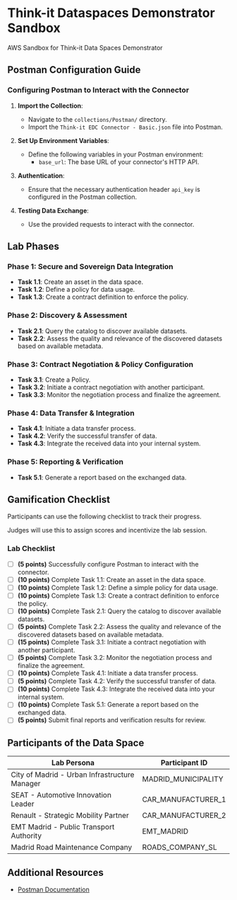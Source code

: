 # Think-it Dataspaces Demonstrator Sandbox

AWS Sandbox for Think-it Data Spaces Demonstrator

## Postman Configuration Guide

### Configuring Postman to Interact with the Connector

1. **Import the Collection**:
   - Navigate to the `collections/Postman/` directory.
   - Import the `Think-it EDC Connector - Basic.json` file into Postman.

2. **Set Up Environment Variables**:
   - Define the following variables in your Postman environment:
     - `base_url`: The base URL of your connector's HTTP API.

3. **Authentication**:
   - Ensure that the necessary authentication header `api_key` is configured in the Postman collection.

4. **Testing Data Exchange**:
   - Use the provided requests to interact with the connector.

## Lab Phases

### Phase 1: Secure and Sovereign Data Integration

- **Task 1.1**: Create an asset in the data space.
- **Task 1.2**: Define a policy for data usage.
- **Task 1.3**: Create a contract definition to enforce the policy.

### Phase 2: Discovery & Assessment

- **Task 2.1**: Query the catalog to discover available datasets.
- **Task 2.2**: Assess the quality and relevance of the discovered datasets based on available metadata.

### Phase 3: Contract Negotiation & Policy Configuration

- **Task 3.1**: Create a Policy.
- **Task 3.2**: Initiate a contract negotiation with another participant.
- **Task 3.3**: Monitor the negotiation process and finalize the agreement.

### Phase 4: Data Transfer & Integration

- **Task 4.1**: Initiate a data transfer process.
- **Task 4.2**: Verify the successful transfer of data.
- **Task 4.3**: Integrate the received data into your internal system.

### Phase 5: Reporting & Verification

- **Task 5.1**: Generate a report based on the exchanged data.

## Gamification Checklist

Participants can use the following checklist to track their progress.

Judges will use this to assign scores and incentivize the lab session.

### Lab Checklist

- [ ] **(5 points)** Successfully configure Postman to interact with the connector.
- [ ] **(10 points)** Complete Task 1.1: Create an asset in the data space.
- [ ] **(10 points)** Complete Task 1.2: Define a simple policy for data usage.
- [ ] **(10 points)** Complete Task 1.3: Create a contract definition to enforce the policy.
- [ ] **(10 points)** Complete Task 2.1: Query the catalog to discover available datasets.
- [ ] **(5 points)** Complete Task 2.2: Assess the quality and relevance of the discovered datasets based on available metadata.
- [ ] **(15 points)** Complete Task 3.1: Initiate a contract negotiation with another participant.
- [ ] **(5 points)** Complete Task 3.2: Monitor the negotiation process and finalize the agreement.
- [ ] **(10 points)** Complete Task 4.1: Initiate a data transfer process.
- [ ] **(5 points)** Complete Task 4.2: Verify the successful transfer of data.
- [ ] **(10 points)** Complete Task 4.3: Integrate the received data into your internal system.
- [ ] **(10 points)** Complete Task 5.1: Generate a report based on the exchanged data.
- [ ] **(5 points)** Submit final reports and verification results for review.

## Participants of the Data Space

| Lab Persona                                   | Participant ID          |
|-----------------------------------------------|-------------------------|
| City of Madrid - Urban Infrastructure Manager | MADRID_MUNICIPALITY     |
| SEAT - Automotive Innovation Leader           | CAR_MANUFACTURER_1      |
| Renault - Strategic Mobility Partner          | CAR_MANUFACTURER_2      |
| EMT Madrid - Public Transport Authority       | EMT_MADRID              |
| Madrid Road Maintenance Company               | ROADS_COMPANY_SL        |

## Additional Resources

- [Postman Documentation](https://learning.postman.com/docs/getting-started/introduction/)
